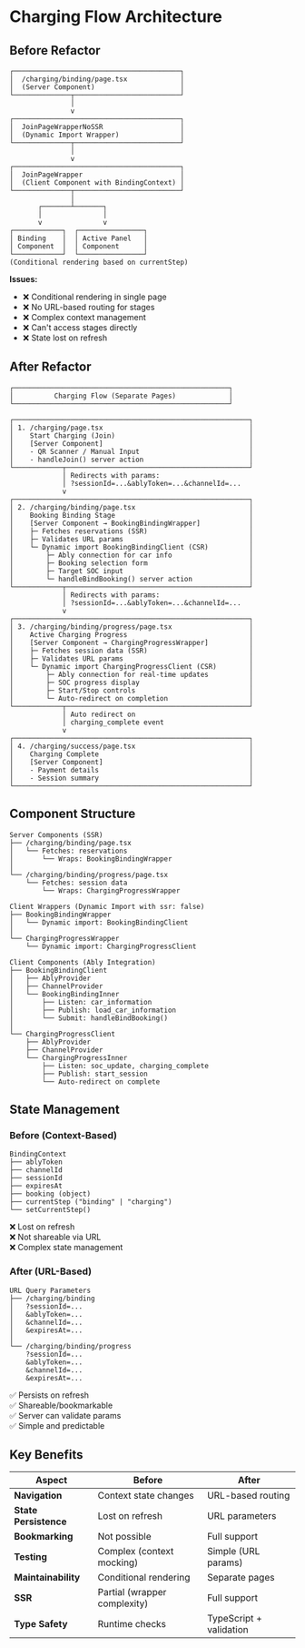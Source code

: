 # Charging Flow Architecture

## Before Refactor

```
┌─────────────────────────────────────────┐
│  /charging/binding/page.tsx             │
│  (Server Component)                     │
└──────────────┬──────────────────────────┘
               │
               v
┌─────────────────────────────────────────┐
│  JoinPageWrapperNoSSR                   │
│  (Dynamic Import Wrapper)               │
└──────────────┬──────────────────────────┘
               │
               v
┌─────────────────────────────────────────┐
│  JoinPageWrapper                        │
│  (Client Component with BindingContext) │
└──────────────┬──────────────────────────┘
               │
       ┌───────┴───────┐
       │               │
       v               v
┌────────────┐  ┌────────────────┐
│ Binding    │  │ Active Panel   │
│ Component  │  │ Component      │
└────────────┘  └────────────────┘
(Conditional rendering based on currentStep)
```

**Issues:**

- ❌ Conditional rendering in single page
- ❌ No URL-based routing for stages
- ❌ Complex context management
- ❌ Can't access stages directly
- ❌ State lost on refresh

## After Refactor

```
┌─────────────────────────────────────────────────────┐
│          Charging Flow (Separate Pages)             │
└─────────────────────────────────────────────────────┘

┌──────────────────────────────────────────────────────────┐
│ 1. /charging/page.tsx                                    │
│    Start Charging (Join)                                 │
│    [Server Component]                                    │
│    - QR Scanner / Manual Input                           │
│    - handleJoin() server action                          │
└────────────┬─────────────────────────────────────────────┘
             │ Redirects with params:
             │ ?sessionId=...&ablyToken=...&channelId=...
             v
┌──────────────────────────────────────────────────────────┐
│ 2. /charging/binding/page.tsx                            │
│    Booking Binding Stage                                 │
│    [Server Component → BookingBindingWrapper]            │
│    ├─ Fetches reservations (SSR)                         │
│    ├─ Validates URL params                               │
│    └─ Dynamic import BookingBindingClient (CSR)          │
│        ├─ Ably connection for car info                   │
│        ├─ Booking selection form                         │
│        ├─ Target SOC input                               │
│        └─ handleBindBooking() server action              │
└────────────┬─────────────────────────────────────────────┘
             │ Redirects with params:
             │ ?sessionId=...&ablyToken=...&channelId=...
             v
┌──────────────────────────────────────────────────────────┐
│ 3. /charging/binding/progress/page.tsx                   │
│    Active Charging Progress                              │
│    [Server Component → ChargingProgressWrapper]          │
│    ├─ Fetches session data (SSR)                         │
│    ├─ Validates URL params                               │
│    └─ Dynamic import ChargingProgressClient (CSR)        │
│        ├─ Ably connection for real-time updates          │
│        ├─ SOC progress display                           │
│        ├─ Start/Stop controls                            │
│        └─ Auto-redirect on completion                    │
└────────────┬─────────────────────────────────────────────┘
             │ Auto redirect on
             │ charging_complete event
             v
┌──────────────────────────────────────────────────────────┐
│ 4. /charging/success/page.tsx                            │
│    Charging Complete                                     │
│    [Server Component]                                    │
│    - Payment details                                     │
│    - Session summary                                     │
└──────────────────────────────────────────────────────────┘
```

## Component Structure

```
Server Components (SSR)
├── /charging/binding/page.tsx
│   └── Fetches: reservations
│       └── Wraps: BookingBindingWrapper
│
└── /charging/binding/progress/page.tsx
    └── Fetches: session data
        └── Wraps: ChargingProgressWrapper

Client Wrappers (Dynamic Import with ssr: false)
├── BookingBindingWrapper
│   └── Dynamic import: BookingBindingClient
│
└── ChargingProgressWrapper
    └── Dynamic import: ChargingProgressClient

Client Components (Ably Integration)
├── BookingBindingClient
│   ├── AblyProvider
│   ├── ChannelProvider
│   └── BookingBindingInner
│       ├── Listen: car_information
│       ├── Publish: load_car_information
│       └── Submit: handleBindBooking()
│
└── ChargingProgressClient
    ├── AblyProvider
    ├── ChannelProvider
    └── ChargingProgressInner
        ├── Listen: soc_update, charging_complete
        ├── Publish: start_session
        └── Auto-redirect on complete
```

## State Management

### Before (Context-Based)

```
BindingContext
├── ablyToken
├── channelId
├── sessionId
├── expiresAt
├── booking (object)
├── currentStep ("binding" | "charging")
└── setCurrentStep()
```

❌ Lost on refresh  
❌ Not shareable via URL  
❌ Complex state management

### After (URL-Based)

```
URL Query Parameters
├── /charging/binding
│   ?sessionId=...
│   &ablyToken=...
│   &channelId=...
│   &expiresAt=...
│
└── /charging/binding/progress
    ?sessionId=...
    &ablyToken=...
    &channelId=...
    &expiresAt=...
```

✅ Persists on refresh  
✅ Shareable/bookmarkable  
✅ Server can validate params  
✅ Simple and predictable

## Key Benefits

| Aspect                | Before                       | After                   |
| --------------------- | ---------------------------- | ----------------------- |
| **Navigation**        | Context state changes        | URL-based routing       |
| **State Persistence** | Lost on refresh              | URL parameters          |
| **Bookmarking**       | Not possible                 | Full support            |
| **Testing**           | Complex (context mocking)    | Simple (URL params)     |
| **Maintainability**   | Conditional rendering        | Separate pages          |
| **SSR**               | Partial (wrapper complexity) | Full support            |
| **Type Safety**       | Runtime checks               | TypeScript + validation |
